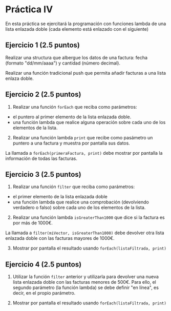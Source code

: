 # Práctica IV

En esta práctica se ejercitará la programación con funciones lambda de una lista enlazada doble (cada elemento está enlazado con el siguiente)

## Ejercicio 1 (2.5 puntos)

Realizar una structura que albergue los datos de una factura: fecha (formato "dd/mm/aaaa") y cantidad (número decimal).

Realizar una función tradicional push que permita añadir facturas a una lista enlaza doble.

## Ejercicio 2 (2.5 puntos)
1. Realizar una función `forEach` que reciba como parámetros:
 * el puntero al primer elemento de la lista enlazada doble.
 * una función lambda que realice alguna operación sobre cada uno de los elementos de la lista.

2. Realizar una función lambda `print` que recibe como pasámetro un puntero a una factura y muestra por pantalla sus datos.

La llamada a `forEach(primeraFactura, print)` debe mostrar por pantalla la información de todas las facturas.

## Ejercicio 3 (2.5 puntos)

1. Realizar una función `filter` que reciba como parámetros:
 * el primer elemento de la lista enlazada doble
 * una función lambda que realice una comprobación (devolviendo verdadero o falso) sobre cada uno de los elementos de la lista.

2. Realizar una función lambda `isGreaterThan1000` que dice si la factura es por más de 1000€.

La llamada a `filter(miVector, isGreaterThan1000)` debe devolver otra lista enlazada doble con las facturas mayores de 1000€.

3. Mostrar por pantalla el resultado usando `forEach(listaFiltrada, print)`

## Ejercicio 4 (2.5 puntos)

1. Utilizar la función `filter` anterior y utilizarla para devolver una nueva lista enlazada doble con las facturas menores de 500€. Para ello, el segundo parámetro (la función lambda) se debe definir "en línea", es decir, en el propio parámetro.

2. Mostrar por pantalla el resultado usando `forEach(listaFiltrada, print)`

